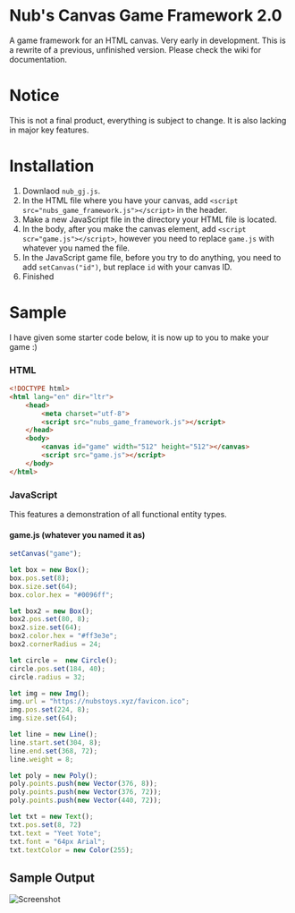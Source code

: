 # Nub's Canvas Game Framework 2.0
A game framework for an HTML canvas. Very early in development. This is a rewrite of a previous, unfinished version. Please check the wiki for documentation.

# Notice
This is not a final product, everything is subject to change. It is also lacking in major key features.

# Installation
1. Downlaod `nub_gj.js`.
2. In the HTML file where you have your canvas, add `<script src="nubs_game_framework.js"></script>` in the header.
3. Make a new JavaScript file in the directory your HTML file is located.
4. In the body, after you make the canvas element, add `<script scr="game.js"></script>`, however you need to replace `game.js` with whatever you named the file.
5. In the JavaScript game file, before you try to do anything, you need to add `setCanvas("id")`, but replace `id` with your canvas ID.
6. Finished

# Sample
I have given some starter code below, it is now up to you to make your game :)
### HTML
```html
<!DOCTYPE html>
<html lang="en" dir="ltr">
    <head>
        <meta charset="utf-8">
        <script src="nubs_game_framework.js"></script>
    </head>
    <body>
        <canvas id="game" width="512" height="512"></canvas>
        <script src="game.js"></script>
    </body>
</html>
```
### JavaScript
This features a demonstration of all functional entity types.
#### game.js (whatever you named it as)
```javascript
setCanvas("game");

let box = new Box();
box.pos.set(8);
box.size.set(64);
box.color.hex = "#0096ff";

let box2 = new Box();
box2.pos.set(80, 8);
box2.size.set(64);
box2.color.hex = "#ff3e3e";
box2.cornerRadius = 24;

let circle =  new Circle();
circle.pos.set(184, 40);
circle.radius = 32;

let img = new Img();
img.url = "https://nubstoys.xyz/favicon.ico";
img.pos.set(224, 8);
img.size.set(64);

let line = new Line();
line.start.set(304, 8);
line.end.set(368, 72);
line.weight = 8;

let poly = new Poly();
poly.points.push(new Vector(376, 8));
poly.points.push(new Vector(376, 72));
poly.points.push(new Vector(440, 72));

let txt = new Text();
txt.pos.set(8, 72)
txt.text = "Yeet Yote";
txt.font = "64px Arial";
txt.textColor = new Color(255);
```
## Sample Output
![Screenshot](https://nubstoys.xyz/game_framework_dev/example_code.png)
